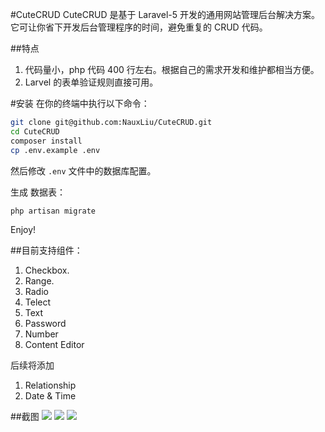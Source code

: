 #CuteCRUD
CuteCRUD 是基于 Laravel-5 开发的通用网站管理后台解决方案。它可让你省下开发后台管理程序的时间，避免重复的 CRUD 代码。

##特点
1. 代码量小，php 代码 400 行左右。根据自己的需求开发和维护都相当方便。  
2. Larvel 的表单验证规则直接可用。

#安装
在你的终端中执行以下命令：

```bash
git clone git@github.com:NauxLiu/CuteCRUD.git
cd CuteCRUD
composer install
cp .env.example .env
```

然后修改 `.env` 文件中的数据库配置。

生成 数据表：

```
php artisan migrate
```

Enjoy!


##目前支持组件：

1. Checkbox.
2. Range.
3. Radio
4. Telect
5. Text
6. Password
7. Number
8. Content Editor

后续将添加

1. Relationship
2. Date & Time

##截图
![](http://myblog-img.qiniudn.com/github/30F41C7D-8EA2-4C63-ADED-69ADF9E3808B.png)
![](http://myblog-img.qiniudn.com/github/E7C861EB-0640-45CA-9E71-1F3B96ADC961.png)
![](http://myblog-img.qiniudn.com/github/F1988665-3C57-4028-881A-318CF65E674C.png)
